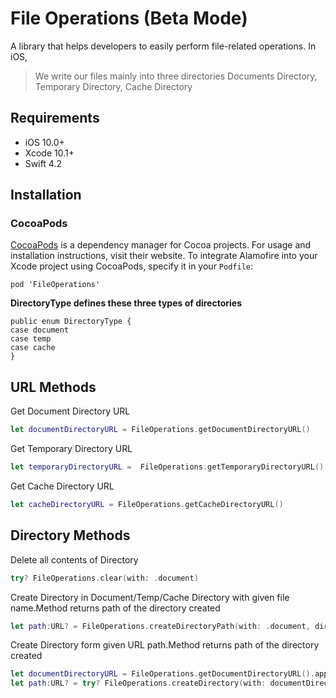 # File Operations (Beta Mode)

A library that helps developers to easily perform file-related operations. In iOS, 

>We write our files mainly into three directories Documents Directory, Temporary Directory, Cache Directory

## Requirements

-   iOS 10.0+ 
-   Xcode 10.1+
-   Swift 4.2

## Installation

### CocoaPods
[CocoaPods](https://cocoapods.org/)  is a dependency manager for Cocoa projects. For usage and installation instructions, visit their website. To integrate Alamofire into your Xcode project using CocoaPods, specify it in your  `Podfile`:

    pod 'FileOperations'
    

**DirectoryType defines these three types of directories**

    public enum DirectoryType {
    case document
    case temp
    case cache
    }

## URL Methods
Get Document Directory URL
```swift
let documentDirectoryURL = FileOperations.getDocumentDirectoryURL()
 ```
       
Get Temporary Directory URL
```swift
let temporaryDirectoryURL =  FileOperations.getTemporaryDirectoryURL()
 ```

Get Cache Directory URL
```swift
let cacheDirectoryURL = FileOperations.getCacheDirectoryURL()
 ```
## Directory Methods

Delete all contents of Directory
```swift
try? FileOperations.clear(with: .document)
 ```

Create Directory in Document/Temp/Cache Directory with given file name.Method returns path of the directory created
```swift
let path:URL? = FileOperations.createDirectoryPath(with: .document, directoryName: filename)
 ```

Create Directory form given URL path.Method returns path of the directory created
```swift
let documentDirectoryURL = FileOperations.getDocumentDirectoryURL().appendingPathComponent("Images")
let path:URL? = try? FileOperations.createDirectory(with: documentDirectoryURL)
 ```
       
